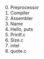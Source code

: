 0. Preprocessor
1. Compiler
2. Assembler
3. Name
4. Hello, puts
5. Printf.c
6. Size.c
100. intel
101. quote.c
